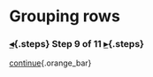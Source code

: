 <div class="top">

# Grouping rows
### [◂](command:katapod.loadPage?step8){.steps} Step 9 of 11 [▸](command:katapod.loadPage?step10){.steps}
</div>



[continue](command:katapod.loadPage?step10){.orange_bar}
